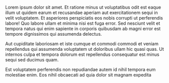 Lorem ipsum dolor sit amet. Et ratione minus ut voluptatibus odit est eaque illum ut quidem earum et recusandae aperiam aut exercitationem sequi in velit voluptatem. Et asperiores perspiciatis eos nobis corrupti ut perferendis labore! Quo labore ullam et minima nisi est fuga error. Sed nesciunt velit et tempora natus qui enim sapiente in corporis quibusdam ab magni error est tempore dignissimos qui assumenda delectus.



Aut cupiditate laboriosam et iste cumque et commodi commodi et veniam repellendus qui assumenda voluptatem ut doloribus ullam hic quasi quas. Ut internos culpa et tempora dolorum est repellendus consequatur est minus sequi sed ducimus quam.



Est voluptatem perferendis non repudiandae autem id nihil tempora eum molestiae enim. Eos nihil obcaecati ad quia dolor sit magnam expedita